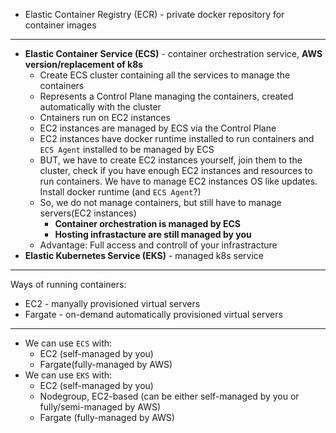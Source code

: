 - Elastic Container Registry (ECR) - private docker repository for container images

---

- **Elastic Container Service (ECS)** - container orchestration service, **AWS version/replacement of k8s**
  - Create ECS cluster containing all the services to manage the containers
  - Represents a Control Plane managing the containers, created automatically with the cluster 
  - Cntainers run on EC2 instances
  - EC2 instances are managed by ECS via the Control Plane
  - EC2 instances have docker runtime installed to run containers and `ECS Agent` installed to be managed by ECS
  - BUT, we have to create EC2 instances yourself, join them to the cluster, check if you have enough EC2 instances and resources to run containers. We have to manage EC2 instances OS like updates. Install docker runtime (and `ECS Agent`?)
  - So, we do not manage containers, but still have to manage servers(EC2 instances)
    - **Container orchestration is managed by ECS**
    - **Hosting infrastacture are still managed by you**
  - Advantage: Full access and controll of your infrastracture
- **Elastic Kubernetes Service (EKS)** - managed k8s service

---

Ways of running containers:
- EC2 - manyally provisioned virtual servers
- Fargate - on-demand automatically provisioned virtual servers

---

- We can use `ECS` with:
  - EC2 (self-managed by you)
  - Fargate(fully-managed by AWS)
- We can use `EKS` with:
  - EC2 (self-managed by you)
  - Nodegroup, EC2-based (can be either self-managed by you or fully/semi-managed by AWS)
  - Fargate (fully-managed by AWS)
